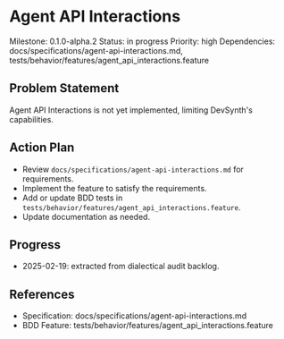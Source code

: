 # Agent API Interactions
Milestone: 0.1.0-alpha.2
Status: in progress
Priority: high
Dependencies: docs/specifications/agent-api-interactions.md, tests/behavior/features/agent_api_interactions.feature

## Problem Statement
Agent API Interactions is not yet implemented, limiting DevSynth's capabilities.


## Action Plan
- Review `docs/specifications/agent-api-interactions.md` for requirements.
- Implement the feature to satisfy the requirements.
- Add or update BDD tests in `tests/behavior/features/agent_api_interactions.feature`.
- Update documentation as needed.

## Progress
- 2025-02-19: extracted from dialectical audit backlog.

## References
- Specification: docs/specifications/agent-api-interactions.md
- BDD Feature: tests/behavior/features/agent_api_interactions.feature

